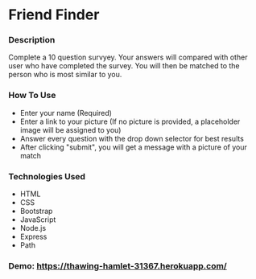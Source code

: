 # Friend Finder

### Description

Complete a 10 question survyey. Your answers will compared with other user who have completed the survey.
You will then be matched to the person who is most similar to you. 


### How To Use

 * Enter your name (Required)
 * Enter a link to your picture (If no picture is provided, a placeholder image will be assigned to you)
 * Answer every question with the drop down selector for best results
 * After clicking "submit", you will get a message with a picture of your match

### Technologies Used

 * HTML
 * CSS 
 * Bootstrap
 * JavaScript
 * Node.js
 * Express
 * Path
 
 ### Demo: https://thawing-hamlet-31367.herokuapp.com/

